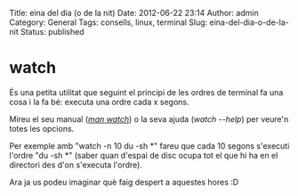 Title: eina del dia (o de la nit)
Date: 2012-06-22 23:14
Author: admin
Category: General
Tags: consells, linux, terminal
Slug: eina-del-dia-o-de-la-nit
Status: published

# watch

És una petita utilitat que seguint el principi de les ordres de terminal fa una cosa i la fa bé: executa una ordre cada x segons.

Mireu el seu manual ([*man watch*](http://linux.die.net/man/1/watch "Pàgina web amb el manual de l'ordre watch")) o la seva ajuda (*watch --help*) per veure'n totes les opcions.

Per exemple amb "watch -n 10 du -sh \*" fareu que cada 10 segons s'executi l'ordre "du -sh \*" (saber quan d'espai de disc ocupa tot el que hi ha en el directori des d'on s'executa l'ordre).

Ara ja us podeu imaginar què faig despert a aquestes hores :D
